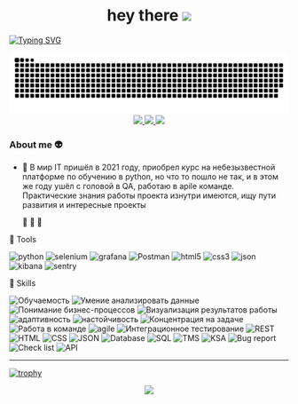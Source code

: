 <div id="header" align="center">
<h1>
  hey there
  <img src="https://media.giphy.com/media/v1.Y2lkPTc5MGI3NjExYnhubG0wcmttZG53eDZyOHZydzd5bHQ3ZHh0eHhiMm1kOGxoNW1laCZlcD12MV9pbnRlcm5hbF9naWZfYnlfaWQmY3Q9cw/l4FGIp6PDxcuJbvdC/giphy.gif" width="50px"/>
</h1>
</div>


[![Typing SVG](https://readme-typing-svg.demolab.com?font=Fira+Code&size=60&pause=4000&color=44F772&center=true&vCenter=true&random=false&width=1200&lines=I'm+Boris+and+I'm+an+QA+engineer)](https://git.io/typing-svg)

<picture>
  <source media="(prefers-color-scheme: dark)" srcset="https://raw.githubusercontent.com/platane/platane/output/github-contribution-grid-snake-dark.svg">
  <source media="(prefers-color-scheme: light)" srcset="https://raw.githubusercontent.com/platane/platane/output/github-contribution-grid-snake.svg">
  <img alt="github contribution grid snake animation" src="https://raw.githubusercontent.com/platane/platane/output/github-contribution-grid-snake.svg">
</picture>


<div id="badges"align="center">
  <a href="https://t.me/kapputan">
    <img src="https://img.shields.io/badge/Telegram-blue?logo=Telegram&logoColor=white&style=for-the-badge"/>
  </a>
  <a href="https://vk.com/manfuckyou">
    <img src="https://img.shields.io/badge/VK-blue?logo=VK&logoColor=white&style=for-the-badge"/>
  </a>
  <a href="https://kapuutan.github.io/">
    <img src="https://img.shields.io/badge/web-green?logo=web&logoColor=white&style=for-the-badge"/>
  </a>
</div>

### About me :alien:
- :green_heart: В мир IT пришёл в 2021 году, приобрел курс на небезызвестной платформе по обучению в python, но что то пошло не так, и в этом же году ушёл с головой в QA, работаю в apile команде. Практические знания работы проекта изнутри имеются, ищу пути развития и интересные проекты

  :speak_no_evil: :hear_no_evil: :see_no_evil:
  
:pushpin: Tools

![python](https://img.shields.io/badge/-python-000010?style=for-the-badge&logo=python) ![selenium](https://img.shields.io/badge/-selenium-000010?style=for-the-badge&logo=selenium) ![grafana](https://img.shields.io/badge/-grafana-000010?style=for-the-badge&logo=grafana) ![Postman](https://img.shields.io/badge/-Postman-000010?style=for-the-badge&logo=postman) ![html5](https://img.shields.io/badge/-html5-000010?style=for-the-badge&logo=html5) ![css3](https://img.shields.io/badge/-css3-000010?style=for-the-badge&logo=css3) ![json](https://img.shields.io/badge/-json-000010?style=for-the-badge&logo=json) ![kibana](https://img.shields.io/badge/-kibana-000010?style=for-the-badge&logo=kibana) ![sentry](https://img.shields.io/badge/-sentry-000010?style=for-the-badge&logo=sentry)


:pushpin: Skills

![Обучаемость](https://img.shields.io/badge/-обучаемость-000010?style=for-the-badge&logo=обучаемость) ![Умение анализировать данные](https://img.shields.io/badge/-Умение_анализировать_данные-000010?style=for-the-badge&logo=Умение_анализировать_данные) ![Понимание бизнес-процессов](https://img.shields.io/badge/-Понимание_бизнес_процессов-000010?style=for-the-badge&logo=Понимание_бизнес-процессов) ![Визуализация результатов работы](https://img.shields.io/badge/-Визуализация_результатов_работы-000010?style=for-the-badge&logo=Визуализация_результатов_работы) ![адаптивность](https://img.shields.io/badge/-адаптивность-000010?style=for-the-badge&logo=адаптивность) ![настойчивость](https://img.shields.io/badge/-настойчивость-000010?style=for-the-badge&logo=настойчивость) ![Концентрация на задаче](https://img.shields.io/badge/-Концентрация_на_задаче-000010?style=for-the-badge&logo=Концентрация_на_задаче) ![Работа в команде](https://img.shields.io/badge/-Работа_в_команде-000010?style=for-the-badge&logo=Работа-в-команде) ![agile](https://img.shields.io/badge/-agile-000010?style=for-the-badge&logo=agile)  ![Интеграционное тестирование](https://img.shields.io/badge/-Интеграционное_тестирование-000010?style=for-the-badge&logo=Интеграционное-тестирование) ![REST](https://img.shields.io/badge/-REST-000010?style=for-the-badge&logo=REST) ![HTML](https://img.shields.io/badge/-HTML-000010?style=for-the-badge&logo=HTML) ![CSS](https://img.shields.io/badge/-CSS-000010?style=for-the-badge&logo=CSS) ![JSON](https://img.shields.io/badge/-JSON-000010?style=for-the-badge&logo=JSON) ![Database](https://img.shields.io/badge/-Database-000010?style=for-the-badge&logo=Database) ![SQL](https://img.shields.io/badge/-SQL-000010?style=for-the-badge&logo=SQL) ![TMS](https://img.shields.io/badge/-TMS-000010?style=for-the-badge&logo=TMS) ![KSA](https://img.shields.io/badge/-KSA-000010?style=for-the-badge&logo=KSA) ![Bug report](https://img.shields.io/badge/-Bug_report-000010?style=for-the-badge&logo=Bug_report) ![Check list](https://img.shields.io/badge/-Check_list-000010?style=for-the-badge&logo=Check_list) ![API](https://img.shields.io/badge/-API-000010?style=for-the-badge&logo=API)


___________________________________________________________________________________________________________________________________________________________________________________________________________________________

[![trophy](https://github-profile-trophy.vercel.app/?username=kapuutan&theme=algolia)](https://github.com/kapputan/github-profile-trophy)



<div id="header" align="center">
  <img src="https://media.giphy.com/media/v1.Y2lkPTc5MGI3NjExdW84b2I4OXhib3BvaGNmdHN2cmVsM2FzMHBybWhjcTl4NndxMTByNSZlcD12MV9pbnRlcm5hbF9naWZfYnlfaWQmY3Q9cw/XkHwQ0L0CC9VcUqB8m/giphy.gif" width="500"/>
</div>

